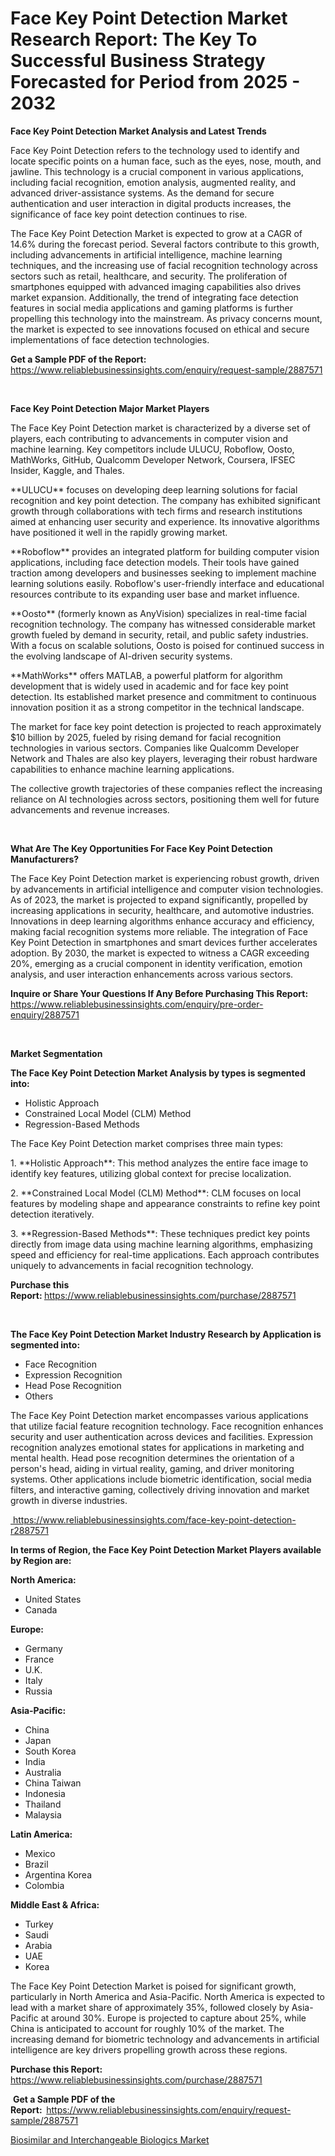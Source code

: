 <p><h1>Face Key Point Detection Market Research Report: The Key To Successful Business Strategy Forecasted for Period from 2025 - 2032</h1></p><p><strong>Face Key Point Detection Market Analysis and Latest Trends</strong></p>
<p><p>Face Key Point Detection refers to the technology used to identify and locate specific points on a human face, such as the eyes, nose, mouth, and jawline. This technology is a crucial component in various applications, including facial recognition, emotion analysis, augmented reality, and advanced driver-assistance systems. As the demand for secure authentication and user interaction in digital products increases, the significance of face key point detection continues to rise.</p><p>The Face Key Point Detection Market is expected to grow at a CAGR of 14.6% during the forecast period. Several factors contribute to this growth, including advancements in artificial intelligence, machine learning techniques, and the increasing use of facial recognition technology across sectors such as retail, healthcare, and security. The proliferation of smartphones equipped with advanced imaging capabilities also drives market expansion. Additionally, the trend of integrating face detection features in social media applications and gaming platforms is further propelling this technology into the mainstream. As privacy concerns mount, the market is expected to see innovations focused on ethical and secure implementations of face detection technologies.</p></p>
<p><strong>Get a Sample PDF of the Report:&nbsp;</strong> <a href="https://www.reliablebusinessinsights.com/enquiry/request-sample/2887571?utm_campaign=2278&utm_medium=2&utm_source=Github&utm_content=ia&utm_term=14032025&utm_id=face-key-point-detection">https://www.reliablebusinessinsights.com/enquiry/request-sample/2887571</a></p>
<p>&nbsp;</p>
<p><strong>Face Key Point Detection Major Market Players</strong></p>
<p><p>The Face Key Point Detection market is characterized by a diverse set of players, each contributing to advancements in computer vision and machine learning. Key competitors include ULUCU, Roboflow, Oosto, MathWorks, GitHub, Qualcomm Developer Network, Coursera, IFSEC Insider, Kaggle, and Thales.</p><p>**ULUCU** focuses on developing deep learning solutions for facial recognition and key point detection. The company has exhibited significant growth through collaborations with tech firms and research institutions aimed at enhancing user security and experience. Its innovative algorithms have positioned it well in the rapidly growing market.</p><p>**Roboflow** provides an integrated platform for building computer vision applications, including face detection models. Their tools have gained traction among developers and businesses seeking to implement machine learning solutions easily. Roboflow's user-friendly interface and educational resources contribute to its expanding user base and market influence.</p><p>**Oosto** (formerly known as AnyVision) specializes in real-time facial recognition technology. The company has witnessed considerable market growth fueled by demand in security, retail, and public safety industries. With a focus on scalable solutions, Oosto is poised for continued success in the evolving landscape of AI-driven security systems.</p><p>**MathWorks** offers MATLAB, a powerful platform for algorithm development that is widely used in academic and  for face key point detection. Its established market presence and commitment to continuous innovation position it as a strong competitor in the technical landscape.</p><p>The market for face key point detection is projected to reach approximately $10 billion by 2025, fueled by rising demand for facial recognition technologies in various sectors. Companies like Qualcomm Developer Network and Thales are also key players, leveraging their robust hardware capabilities to enhance machine learning applications.</p><p>The collective growth trajectories of these companies reflect the increasing reliance on AI technologies across sectors, positioning them well for future advancements and revenue increases.</p></p>
<p>&nbsp;</p>
<p><strong>What Are The Key Opportunities For Face Key Point Detection Manufacturers?</strong></p>
<p><p>The Face Key Point Detection market is experiencing robust growth, driven by advancements in artificial intelligence and computer vision technologies. As of 2023, the market is projected to expand significantly, propelled by increasing applications in security, healthcare, and automotive industries. Innovations in deep learning algorithms enhance accuracy and efficiency, making facial recognition systems more reliable. The integration of Face Key Point Detection in smartphones and smart devices further accelerates adoption. By 2030, the market is expected to witness a CAGR exceeding 20%, emerging as a crucial component in identity verification, emotion analysis, and user interaction enhancements across various sectors.</p></p>
<p><strong>Inquire or Share Your Questions If Any Before Purchasing This Report:</strong> <a href="https://www.reliablebusinessinsights.com/enquiry/pre-order-enquiry/2887571?utm_campaign=2278&utm_medium=2&utm_source=Github&utm_content=ia&utm_term=14032025&utm_id=face-key-point-detection">https://www.reliablebusinessinsights.com/enquiry/pre-order-enquiry/2887571</a></p>
<p>&nbsp;</p>
<p><strong>Market Segmentation</strong></p>
<p><strong>The Face Key Point Detection Market Analysis by types is segmented into:</strong></p>
<p><ul><li>Holistic Approach</li><li>Constrained Local Model (CLM) Method</li><li>Regression-Based Methods</li></ul></p>
<p><p>The Face Key Point Detection market comprises three main types: </p><p>1. **Holistic Approach**: This method analyzes the entire face image to identify key features, utilizing global context for precise localization.</p><p>2. **Constrained Local Model (CLM) Method**: CLM focuses on local features by modeling shape and appearance constraints to refine key point detection iteratively.</p><p>3. **Regression-Based Methods**: These techniques predict key points directly from image data using machine learning algorithms, emphasizing speed and efficiency for real-time applications. Each approach contributes uniquely to advancements in facial recognition technology.</p></p>
<p><strong>Purchase this Report:&nbsp;</strong><a href="https://www.reliablebusinessinsights.com/purchase/2887571?utm_campaign=2278&utm_medium=2&utm_source=Github&utm_content=ia&utm_term=14032025&utm_id=face-key-point-detection">https://www.reliablebusinessinsights.com/purchase/2887571</a></p>
<p>&nbsp;</p>
<p><strong>The Face Key Point Detection Market Industry Research by Application is segmented into:</strong></p>
<p><ul><li>Face Recognition</li><li>Expression Recognition</li><li>Head Pose Recognition</li><li>Others</li></ul></p>
<p><p>The Face Key Point Detection market encompasses various applications that utilize facial feature recognition technology. Face recognition enhances security and user authentication across devices and facilities. Expression recognition analyzes emotional states for applications in marketing and mental health. Head pose recognition determines the orientation of a person's head, aiding in virtual reality, gaming, and driver monitoring systems. Other applications include biometric identification, social media filters, and interactive gaming, collectively driving innovation and market growth in diverse industries.</p></p>
<p><a href="https://www.reliablebusinessinsights.com/face-key-point-detection-r2887571?utm_campaign=2278&utm_medium=2&utm_source=Github&utm_content=ia&utm_term=14032025&utm_id=face-key-point-detection">&nbsp;https://www.reliablebusinessinsights.com/face-key-point-detection-r2887571</a></p>
<p><strong>In terms of Region, the Face Key Point Detection Market Players available by Region are:</strong></p>
<p>
    <p> <strong> North America: </strong>
        <ul>
            <li>United States</li>
            <li>Canada</li>
        </ul>
        </p> 
    <p> <strong> Europe: </strong>
        <ul>
            <li>Germany</li>
            <li>France</li>
            <li>U.K.</li>
            <li>Italy</li>
            <li>Russia</li>
        </ul>
        </p> 
    <p> <strong> Asia-Pacific: </strong>
        <ul>
            <li>China</li>
            <li>Japan</li>
            <li>South Korea</li>
            <li>India</li>
            <li>Australia</li>
            <li>China Taiwan</li>
            <li>Indonesia</li>
            <li>Thailand</li>
            <li>Malaysia</li>
        </ul>
        </p> 
    <p> <strong> Latin America: </strong>
        <ul>
            <li>Mexico</li>
            <li>Brazil</li>
            <li>Argentina Korea</li>
            <li>Colombia</li>
        </ul>
        </p> 
    <p> <strong> Middle East & Africa: </strong>
        <ul>
            <li>Turkey</li>
            <li>Saudi</li>
            <li>Arabia</li>
            <li>UAE</li>
            <li>Korea</li>
        </ul>
    </p>
    </p>
<p><p>The Face Key Point Detection Market is poised for significant growth, particularly in North America and Asia-Pacific. North America is expected to lead with a market share of approximately 35%, followed closely by Asia-Pacific at around 30%. Europe is projected to capture about 25%, while China is anticipated to account for roughly 10% of the market. The increasing demand for biometric technology and advancements in artificial intelligence are key drivers propelling growth across these regions.</p></p>
<p><strong>Purchase this Report: </strong><a href="https://www.reliablebusinessinsights.com/purchase/2887571?utm_campaign=2278&utm_medium=2&utm_source=Github&utm_content=ia&utm_term=14032025&utm_id=face-key-point-detection">https://www.reliablebusinessinsights.com/purchase/2887571</a></p>
<p>&nbsp;<strong>Get a Sample PDF of the Report:&nbsp;&nbsp;</strong><a href="https://www.reliablebusinessinsights.com/enquiry/request-sample/2887571?utm_campaign=2278&utm_medium=2&utm_source=Github&utm_content=ia&utm_term=14032025&utm_id=face-key-point-detection">https://www.reliablebusinessinsights.com/enquiry/request-sample/2887571</a></p>
<p><strong></strong></p>
<p><p><a href="https://github.com/kbollin866/Market-Research-Report-List-1/blob/main/biosimilar-and-interchangeable-biologics-market.md?utm_campaign=2278&utm_medium=2&utm_source=Github&utm_content=ia&utm_term=14032025&utm_id=face-key-point-detection">Biosimilar and Interchangeable Biologics Market</a></p></p>